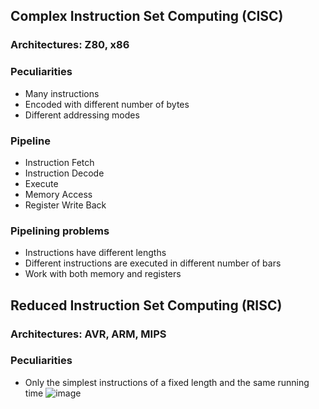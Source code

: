 ## Complex Instruction Set Computing (CISC)
### Architectures: Z80, x86
### Peculiarities
- Many instructions
- Encoded with different number of bytes
- Different addressing modes
### Pipeline
- Instruction Fetch
- Instruction Decode
- Execute
- Memory Access
- Register Write Back
### Pipelining problems
- Instructions have different lengths
- Different instructions are executed in different number of bars
- Work with both memory and registers

## Reduced Instruction Set Computing (RISC)
### Architectures: AVR, ARM, MIPS
### Peculiarities
- Only the simplest instructions of a fixed length and the same running time
![image](https://user-images.githubusercontent.com/72094319/182631597-1aca290b-53c3-44bb-bcc9-1b3f938d812e.png)
